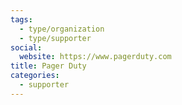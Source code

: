 ```yaml
---
tags:
  - type/organization
  - type/supporter
social:
  website: https://www.pagerduty.com
title: Pager Duty
categories:
  - supporter
---
```

